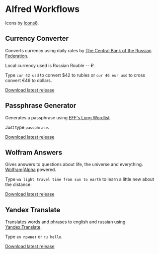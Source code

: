 # Alfred Workflows

Icons by [Icons8](https://icons8.com).

## Currency Converter

Converts currency using daily rates by [The Central Bank of the Russian Federation](http://www.cbr.ru/development/).

Local currency used is Russian Rouble -- ₽.

Type `cur 42 usd` to convert $42 to rubles or `cur 46 eur usd` to cross convert €46 to dollars.

[Download latest release](https://github.com/ivofrolov/alfred-workflows/releases/latest/download/Currency-Converter.alfredworkflow)


## Passphrase Generator

Generates a passphrase using [EFF's Long Wordlist](https://www.eff.org/dice).

Just type `passphrase`.

[Download latest release](https://github.com/ivofrolov/alfred-workflows/releases/latest/download/Passphrase-Generator.alfredworkflow)


## Wolfram Answers

Gives answers to questions about life, the universe and everything. [Wolfram|Alpha](https://www.wolframalpha.com/) powered.

Type `wa light travel time from sun to earth` to learn a little new about the distance.

[Download latest release](https://github.com/ivofrolov/alfred-workflows/releases/latest/download/Wolfram-Answers.alfredworkflow)


## Yandex Translate

Translates words and phrases to english and russian using [Yandex.Translate](https://translate.yandex.ru/).

Type `en привет` or `ru hello`.

[Download latest release](https://github.com/ivofrolov/alfred-workflows/releases/latest/download/Yandex-Translate.alfredworkflow)
